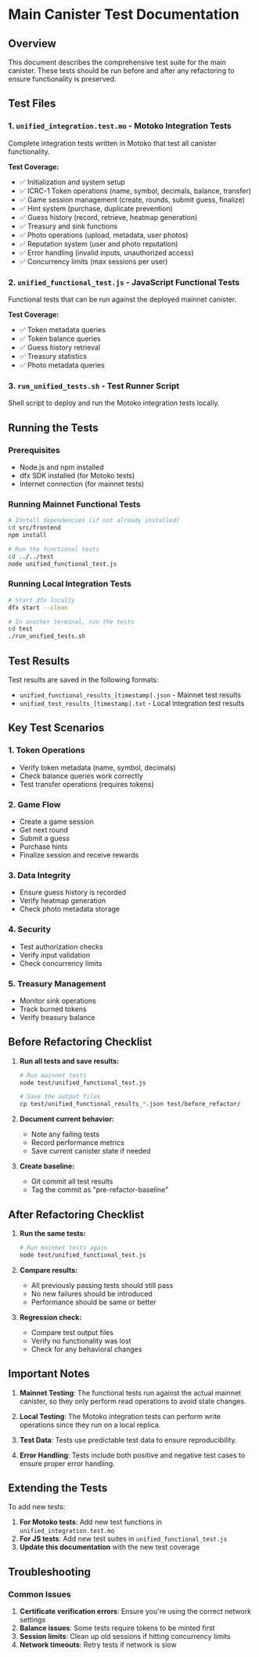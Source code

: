 # Main Canister Test Documentation

## Overview
This document describes the comprehensive test suite for the main canister. These tests should be run before and after any refactoring to ensure functionality is preserved.

## Test Files

### 1. `unified_integration.test.mo` - Motoko Integration Tests
Complete integration tests written in Motoko that test all canister functionality.

**Test Coverage:**
- ✅ Initialization and system setup
- ✅ ICRC-1 Token operations (name, symbol, decimals, balance, transfer)
- ✅ Game session management (create, rounds, submit guess, finalize)
- ✅ Hint system (purchase, duplicate prevention)
- ✅ Guess history (record, retrieve, heatmap generation)
- ✅ Treasury and sink functions
- ✅ Photo operations (upload, metadata, user photos)
- ✅ Reputation system (user and photo reputation)
- ✅ Error handling (invalid inputs, unauthorized access)
- ✅ Concurrency limits (max sessions per user)

### 2. `unified_functional_test.js` - JavaScript Functional Tests
Functional tests that can be run against the deployed mainnet canister.

**Test Coverage:**
- ✅ Token metadata queries
- ✅ Token balance queries
- ✅ Guess history retrieval
- ✅ Treasury statistics
- ✅ Photo metadata queries

### 3. `run_unified_tests.sh` - Test Runner Script
Shell script to deploy and run the Motoko integration tests locally.

## Running the Tests

### Prerequisites
- Node.js and npm installed
- dfx SDK installed (for Motoko tests)
- Internet connection (for mainnet tests)

### Running Mainnet Functional Tests
```bash
# Install dependencies (if not already installed)
cd src/frontend
npm install

# Run the functional tests
cd ../../test
node unified_functional_test.js
```

### Running Local Integration Tests
```bash
# Start dfx locally
dfx start --clean

# In another terminal, run the tests
cd test
./run_unified_tests.sh
```

## Test Results

Test results are saved in the following formats:
- `unified_functional_results_[timestamp].json` - Mainnet test results
- `unified_test_results_[timestamp].txt` - Local integration test results

## Key Test Scenarios

### 1. Token Operations
- Verify token metadata (name, symbol, decimals)
- Check balance queries work correctly
- Test transfer operations (requires tokens)

### 2. Game Flow
- Create a game session
- Get next round
- Submit a guess
- Purchase hints
- Finalize session and receive rewards

### 3. Data Integrity
- Ensure guess history is recorded
- Verify heatmap generation
- Check photo metadata storage

### 4. Security
- Test authorization checks
- Verify input validation
- Check concurrency limits

### 5. Treasury Management
- Monitor sink operations
- Track burned tokens
- Verify treasury balance

## Before Refactoring Checklist

1. **Run all tests and save results:**
   ```bash
   # Run mainnet tests
   node test/unified_functional_test.js
   
   # Save the output files
   cp test/unified_functional_results_*.json test/before_refactor/
   ```

2. **Document current behavior:**
   - Note any failing tests
   - Record performance metrics
   - Save current canister state if needed

3. **Create baseline:**
   - Git commit all test results
   - Tag the commit as "pre-refactor-baseline"

## After Refactoring Checklist

1. **Run the same tests:**
   ```bash
   # Run mainnet tests again
   node test/unified_functional_test.js
   ```

2. **Compare results:**
   - All previously passing tests should still pass
   - No new failures should be introduced
   - Performance should be same or better

3. **Regression check:**
   - Compare test output files
   - Verify no functionality was lost
   - Check for any behavioral changes

## Important Notes

1. **Mainnet Testing**: The functional tests run against the actual mainnet canister, so they only perform read operations to avoid state changes.

2. **Local Testing**: The Motoko integration tests can perform write operations since they run on a local replica.

3. **Test Data**: Tests use predictable test data to ensure reproducibility.

4. **Error Handling**: Tests include both positive and negative test cases to ensure proper error handling.

## Extending the Tests

To add new tests:

1. **For Motoko tests**: Add new test functions in `unified_integration.test.mo`
2. **For JS tests**: Add new test suites in `unified_functional_test.js`
3. **Update this documentation** with the new test coverage

## Troubleshooting

### Common Issues

1. **Certificate verification errors**: Ensure you're using the correct network settings
2. **Balance issues**: Some tests require tokens to be minted first
3. **Session limits**: Clean up old sessions if hitting concurrency limits
4. **Network timeouts**: Retry tests if network is slow
